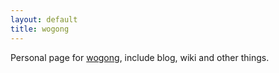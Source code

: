 ```yaml
---
layout: default
title: wogong
---
```


Personal page for [wogong](http://www.wogong.net/about/), include blog, wiki and other things.
